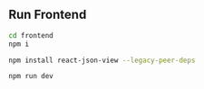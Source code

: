 ## Run Frontend

```bash
cd frontend 
npm i
```

```bash
npm install react-json-view --legacy-peer-deps
```

```bash
npm run dev
```
